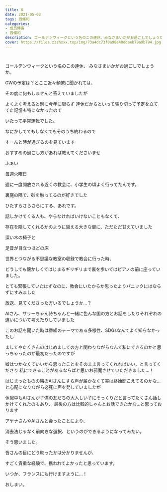 ```yaml
---
title: ᘜ
date: 2021-05-03
tags: 西條和
categories: 
- 成员博客
- 西條和
description: ゴールデンウィークという名のこの連休、みなさまいかがお過ごしでしょうか。GWの予定は？とここ近々頻繁に聞かれては...
cover: https://files.zzzhxxx.top/img/73a4dc73f0a98e48ddaeb79a9b794.jpg 
---
```


        ﻿





















ゴールデンウィークという名のこの連休、
みなさまいかがお過ごしでしょうか。



















GWの予定は？とここ近々頻繁に聞かれては、









その度に何もしませんと答えていましたが














よくよく考えると別に今年に限らず
連休だからといって張り切って予定を立ててた記憶も特になかったので














いたって平常運転でした。
















なにかしててもしなくてもそのうち終わるので







すーんと時が過ぎるのを見ています

















おすすめの過ごし方があれば教えてくださいませ

































ふぁい
















毎週火曜日



































週に一度開放される近くの教会に、小学生の頃よく行ってたんです。


















裏庭の隅で、砂を触ってるのが好きでした















ひたすらさらさらにする、あれです。





























話しかけてくる人も、やらなければいけないこともなくて、























存在を隠してくれるかのように聳える大きな扉に、ただただ甘えていました




















深い木の椅子と




足音が目立つほどの床
































世界とつながる不思議な教室の収録で教会に行った時、


どうしても懐かしくてはじまるギリギリまで裏を歩いてはピアノの前に座っていました。























とても緊張していたはずなのに、教会にいたからか思ったよりパニックにはならずにすみました



























放送、見てくださった方いるでしょうか…？



















AIさん、サリーちゃん詩ちゃんと一緒に色んな国の方とお話をしたりそれぞれの違いについて考えたりしていました











このお話を聞いた時は番組のテーマである多様性、SDGsなんてよく知らなかったし

ましてやたくさんのはじめましての方と関わりながらなんて私にできるのかと思っちゃったのが最初だったのですが














嘘はつかなくていいから思ったことをそのまま言ってくれればいい、と言ってくださり
私にできることがあるならばと思いお邪魔させていただきました…！




















はじまったものの隣のAIさんにすら声が届かなくて実は終始聞こえてるのかな…と心配になりながら必死に声を発していましたが













休憩中もAIさんが子供の友だちの大人しい子にそっくりだと言ってたくさん話しかけてくれたのもあり、
最後の方は比較的しゃんとお話できたかな…と思っております












アヤナさんやAIさんと会ったことにより、



消去法じゃなく前向きな選択、というのができるようになってみたい。

そう思いました。
















皆さんの目にどう映ったかは分かりませんが、

すごく貴重な経験で、携われてよかったと思っています。























いつか、フランスにも行けますように…！










































おしまい。


